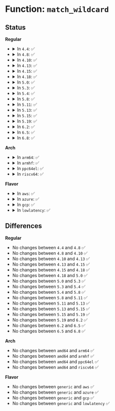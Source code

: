 # Function: <code>match_wildcard</code>

## Status
<b>Regular</b>
<ul>
<li>
<details>
<summary>In <code>4.4</code>: ✅</summary>

```c
bool match_wildcard(const char *pattern, const char *str);
```

**Collision:** Unique Global

**Inline:** No

**Transformation:** False

**Instances:**

```
In lib/parser.c (ffffffff813f80d0)
Location: lib/parser.c:210
Inline: False
Direct callers:
  - lib/dynamic_debug.c:ddebug_exec_query
  - lib/dynamic_debug.c:ddebug_exec_query
  - lib/dynamic_debug.c:ddebug_exec_query
  - lib/dynamic_debug.c:ddebug_exec_query
  - lib/dynamic_debug.c:ddebug_exec_query
```
**Symbols:**

```
ffffffff813f80d0-ffffffff813f8160: match_wildcard (STB_GLOBAL)
```
</details>
</li>
<li>
<details>
<summary>In <code>4.8</code>: ✅</summary>

```c
bool match_wildcard(const char *pattern, const char *str);
```

**Collision:** Unique Global

**Inline:** No

**Transformation:** False

**Instances:**

```
In lib/parser.c (ffffffff8143ef80)
Location: lib/parser.c:210
Inline: False
Direct callers:
  - lib/dynamic_debug.c:ddebug_exec_query
  - lib/dynamic_debug.c:ddebug_exec_query
  - lib/dynamic_debug.c:ddebug_exec_query
  - lib/dynamic_debug.c:ddebug_exec_query
  - lib/dynamic_debug.c:ddebug_exec_query
```
**Symbols:**

```
ffffffff8143ef80-ffffffff8143f004: match_wildcard (STB_GLOBAL)
```
</details>
</li>
<li>
<details>
<summary>In <code>4.10</code>: ✅</summary>

```c
bool match_wildcard(const char *pattern, const char *str);
```

**Collision:** Unique Global

**Inline:** No

**Transformation:** False

**Instances:**

```
In lib/parser.c (ffffffff8145bfd0)
Location: lib/parser.c:257
Inline: False
Direct callers:
  - lib/dynamic_debug.c:ddebug_exec_query
  - lib/dynamic_debug.c:ddebug_exec_query
  - lib/dynamic_debug.c:ddebug_exec_query
  - lib/dynamic_debug.c:ddebug_exec_query
  - lib/dynamic_debug.c:ddebug_exec_query
```
**Symbols:**

```
ffffffff8145bfd0-ffffffff8145c054: match_wildcard (STB_GLOBAL)
```
</details>
</li>
<li>
<details>
<summary>In <code>4.13</code>: ✅</summary>

```c
bool match_wildcard(const char *pattern, const char *str);
```

**Collision:** Unique Global

**Inline:** No

**Transformation:** False

**Instances:**

```
In lib/parser.c (ffffffff814614a0)
Location: lib/parser.c:257
Inline: False
Direct callers:
  - lib/dynamic_debug.c:ddebug_exec_query
  - lib/dynamic_debug.c:ddebug_exec_query
  - lib/dynamic_debug.c:ddebug_exec_query
  - lib/dynamic_debug.c:ddebug_exec_query
  - lib/dynamic_debug.c:ddebug_exec_query
```
**Symbols:**

```
ffffffff814614a0-ffffffff81461524: match_wildcard (STB_GLOBAL)
```
</details>
</li>
<li>
<details>
<summary>In <code>4.15</code>: ✅</summary>

```c
bool match_wildcard(const char *pattern, const char *str);
```

**Collision:** Unique Global

**Inline:** No

**Transformation:** False

**Instances:**

```
In lib/parser.c (ffffffff8148d390)
Location: lib/parser.c:257
Inline: False
Direct callers:
  - lib/dynamic_debug.c:ddebug_exec_query
  - lib/dynamic_debug.c:ddebug_exec_query
  - lib/dynamic_debug.c:ddebug_exec_query
  - lib/dynamic_debug.c:ddebug_exec_query
  - lib/dynamic_debug.c:ddebug_exec_query
```
**Symbols:**

```
ffffffff8148d390-ffffffff8148d414: match_wildcard (STB_GLOBAL)
```
</details>
</li>
<li>
<details>
<summary>In <code>4.18</code>: ✅</summary>

```c
bool match_wildcard(const char *pattern, const char *str);
```

**Collision:** Unique Global

**Inline:** No

**Transformation:** False

**Instances:**

```
In lib/parser.c (ffffffff814c20f0)
Location: lib/parser.c:257
Inline: False
Direct callers:
  - lib/dynamic_debug.c:ddebug_exec_query
  - lib/dynamic_debug.c:ddebug_exec_query
  - lib/dynamic_debug.c:ddebug_exec_query
  - lib/dynamic_debug.c:ddebug_exec_query
  - lib/dynamic_debug.c:ddebug_exec_query
```
**Symbols:**

```
ffffffff814c20f0-ffffffff814c216d: match_wildcard (STB_GLOBAL)
```
</details>
</li>
<li>
<details>
<summary>In <code>5.0</code>: ✅</summary>

```c
bool match_wildcard(const char *pattern, const char *str);
```

**Collision:** Unique Global

**Inline:** No

**Transformation:** False

**Instances:**

```
In lib/parser.c (ffffffff814d67e0)
Location: lib/parser.c:251
Inline: False
Direct callers:
  - lib/dynamic_debug.c:ddebug_exec_query
  - lib/dynamic_debug.c:ddebug_exec_query
  - lib/dynamic_debug.c:ddebug_exec_query
  - lib/dynamic_debug.c:ddebug_exec_query
  - lib/dynamic_debug.c:ddebug_exec_query
```
**Symbols:**

```
ffffffff814d67e0-ffffffff814d6865: match_wildcard (STB_GLOBAL)
```
</details>
</li>
<li>
<details>
<summary>In <code>5.3</code>: ✅</summary>

```c
bool match_wildcard(const char *pattern, const char *str);
```

**Collision:** Unique Global

**Inline:** No

**Transformation:** False

**Instances:**

```
In lib/parser.c (ffffffff81502620)
Location: lib/parser.c:249
Inline: False
Direct callers:
  - lib/dynamic_debug.c:ddebug_exec_query
  - lib/dynamic_debug.c:ddebug_exec_query
  - lib/dynamic_debug.c:ddebug_exec_query
  - lib/dynamic_debug.c:ddebug_exec_query
  - lib/dynamic_debug.c:ddebug_exec_query
```
**Symbols:**

```
ffffffff81502620-ffffffff815026ac: match_wildcard (STB_GLOBAL)
```
</details>
</li>
<li>
<details>
<summary>In <code>5.4</code>: ✅</summary>

```c
bool match_wildcard(const char *pattern, const char *str);
```

**Collision:** Unique Global

**Inline:** No

**Transformation:** False

**Instances:**

```
In lib/parser.c (ffffffff815205c0)
Location: lib/parser.c:249
Inline: False
Direct callers:
  - lib/dynamic_debug.c:ddebug_exec_query
  - lib/dynamic_debug.c:ddebug_exec_query
  - lib/dynamic_debug.c:ddebug_exec_query
  - lib/dynamic_debug.c:ddebug_exec_query
  - lib/dynamic_debug.c:ddebug_exec_query
```
**Symbols:**

```
ffffffff815205c0-ffffffff8152064c: match_wildcard (STB_GLOBAL)
```
</details>
</li>
<li>
<details>
<summary>In <code>5.8</code>: ✅</summary>

```c
bool match_wildcard(const char *pattern, const char *str);
```

**Collision:** Unique Global

**Inline:** No

**Transformation:** False

**Instances:**

```
In lib/parser.c (ffffffff81583780)
Location: lib/parser.c:249
Inline: False
Direct callers:
  - lib/dynamic_debug.c:ddebug_change
  - lib/dynamic_debug.c:ddebug_change
  - lib/dynamic_debug.c:ddebug_change
  - lib/dynamic_debug.c:ddebug_change
  - lib/dynamic_debug.c:ddebug_change
```
**Symbols:**

```
ffffffff81583780-ffffffff8158380c: match_wildcard (STB_GLOBAL)
```
</details>
</li>
<li>
<details>
<summary>In <code>5.11</code>: ✅</summary>

```c
bool match_wildcard(const char *pattern, const char *str);
```

**Collision:** Unique Global

**Inline:** No

**Transformation:** False

**Instances:**

```
In lib/parser.c (ffffffff815a0600)
Location: lib/parser.c:249
Inline: False
Direct callers:
  - lib/dynamic_debug.c:ddebug_change
  - lib/dynamic_debug.c:ddebug_change
  - lib/dynamic_debug.c:ddebug_change
  - lib/dynamic_debug.c:ddebug_change
  - lib/dynamic_debug.c:ddebug_change
```
**Symbols:**

```
ffffffff815a0600-ffffffff815a068c: match_wildcard (STB_GLOBAL)
```
</details>
</li>
<li>
<details>
<summary>In <code>5.13</code>: ✅</summary>

```c
bool match_wildcard(const char *pattern, const char *str);
```

**Collision:** Unique Global

**Inline:** No

**Transformation:** False

**Instances:**

```
In lib/parser.c (ffffffff815a73f0)
Location: lib/parser.c:281
Inline: False
Direct callers:
  - lib/dynamic_debug.c:ddebug_change
  - lib/dynamic_debug.c:ddebug_change
  - lib/dynamic_debug.c:ddebug_change
  - lib/dynamic_debug.c:ddebug_change
  - lib/dynamic_debug.c:ddebug_change
```
**Symbols:**

```
ffffffff815a73f0-ffffffff815a747c: match_wildcard (STB_GLOBAL)
```
</details>
</li>
<li>
<details>
<summary>In <code>5.15</code>: ✅</summary>

```c
bool match_wildcard(const char *pattern, const char *str);
```

**Collision:** Unique Global

**Inline:** No

**Transformation:** False

**Instances:**

```
In lib/parser.c (ffffffff81610330)
Location: lib/parser.c:282
Inline: False
Direct callers:
  - lib/dynamic_debug.c:ddebug_change
  - lib/dynamic_debug.c:ddebug_change
  - lib/dynamic_debug.c:ddebug_change
  - lib/dynamic_debug.c:ddebug_change
  - lib/dynamic_debug.c:ddebug_change
```
**Symbols:**

```
ffffffff81610330-ffffffff816103bc: match_wildcard (STB_GLOBAL)
```
</details>
</li>
<li>
<details>
<summary>In <code>5.19</code>: ✅</summary>

```c
bool match_wildcard(const char *pattern, const char *str);
```

**Collision:** Unique Global

**Inline:** No

**Transformation:** False

**Instances:**

```
In lib/parser.c (ffffffff816dc780)
Location: lib/parser.c:282
Inline: False
Direct callers:
  - lib/dynamic_debug.c:ddebug_change
  - lib/dynamic_debug.c:ddebug_change
  - lib/dynamic_debug.c:ddebug_change
  - lib/dynamic_debug.c:ddebug_change
  - lib/dynamic_debug.c:ddebug_change
```
**Symbols:**

```
ffffffff816dc780-ffffffff816dc830: match_wildcard (STB_GLOBAL)
```
</details>
</li>
<li>
<details>
<summary>In <code>6.2</code>: ✅</summary>

```c
bool match_wildcard(const char *pattern, const char *str);
```

**Collision:** Unique Global

**Inline:** No

**Transformation:** False

**Instances:**

```
In lib/parser.c (ffffffff817cc4b0)
Location: lib/parser.c:283
Inline: False
Direct callers:
  - lib/dynamic_debug.c:ddebug_change
  - lib/dynamic_debug.c:ddebug_change
  - lib/dynamic_debug.c:ddebug_change
  - lib/dynamic_debug.c:ddebug_change
  - lib/dynamic_debug.c:ddebug_change
```
**Symbols:**

```
ffffffff817cc4b0-ffffffff817cc560: match_wildcard (STB_GLOBAL)
```
</details>
</li>
<li>
<details>
<summary>In <code>6.5</code>: ✅</summary>

```c
bool match_wildcard(const char *pattern, const char *str);
```

**Collision:** Unique Global

**Inline:** No

**Transformation:** False

**Instances:**

```
In lib/parser.c (ffffffff8180a8e0)
Location: lib/parser.c:283
Inline: False
Direct callers:
  - lib/dynamic_debug.c:ddebug_change
  - lib/dynamic_debug.c:ddebug_change
  - lib/dynamic_debug.c:ddebug_change
  - lib/dynamic_debug.c:ddebug_change
  - lib/dynamic_debug.c:ddebug_change
```
**Symbols:**

```
ffffffff8180a8e0-ffffffff8180a98f: match_wildcard (STB_GLOBAL)
```
</details>
</li>
<li>
<details>
<summary>In <code>6.8</code>: ✅</summary>

```c
bool match_wildcard(const char *pattern, const char *str);
```

**Collision:** Unique Global

**Inline:** No

**Transformation:** False

**Instances:**

```
In lib/parser.c (ffffffff818510c0)
Location: lib/parser.c:283
Inline: False
Direct callers:
  - lib/dynamic_debug.c:ddebug_change
  - lib/dynamic_debug.c:ddebug_change
  - lib/dynamic_debug.c:ddebug_change
  - lib/dynamic_debug.c:ddebug_change
  - lib/dynamic_debug.c:ddebug_change
```
**Symbols:**

```
ffffffff818510c0-ffffffff8185116f: match_wildcard (STB_GLOBAL)
```
</details>
</li>
</ul>
<b>Arch</b>
<ul>
<li>
<details>
<summary>In <code>arm64</code>: ✅</summary>

```c
bool match_wildcard(const char *pattern, const char *str);
```

**Collision:** Unique Global

**Inline:** No

**Transformation:** False

**Instances:**

```
In lib/parser.c (ffff800010629aa8)
Location: lib/parser.c:249
Inline: False
Direct callers:
  - lib/dynamic_debug.c:ddebug_exec_query
  - lib/dynamic_debug.c:ddebug_exec_query
  - lib/dynamic_debug.c:ddebug_exec_query
  - lib/dynamic_debug.c:ddebug_exec_query
  - lib/dynamic_debug.c:ddebug_exec_query
```
**Symbols:**

```
ffff800010629aa8-ffff800010629b54: match_wildcard (STB_GLOBAL)
```
</details>
</li>
<li>
<details>
<summary>In <code>armhf</code>: ✅</summary>

```c
bool match_wildcard(const char *pattern, const char *str);
```

**Collision:** Unique Global

**Inline:** No

**Transformation:** False

**Instances:**

```
In lib/parser.c (c07d0d74)
Location: lib/parser.c:249
Inline: False
Direct callers:
  - lib/dynamic_debug.c:ddebug_exec_queries
  - lib/dynamic_debug.c:ddebug_exec_queries
  - lib/dynamic_debug.c:ddebug_exec_queries
  - lib/dynamic_debug.c:ddebug_exec_queries
  - lib/dynamic_debug.c:ddebug_exec_queries
```
**Symbols:**

```
c07d0d74-c07d0e30: match_wildcard (STB_GLOBAL)
```
</details>
</li>
<li>
<details>
<summary>In <code>ppc64el</code>: ✅</summary>

```c
bool match_wildcard(const char *pattern, const char *str);
```

**Collision:** Unique Global

**Inline:** No

**Transformation:** False

**Instances:**

```
In lib/parser.c (c0000000007cb530)
Location: lib/parser.c:249
Inline: False
Direct callers:
  - lib/dynamic_debug.c:ddebug_exec_query
  - lib/dynamic_debug.c:ddebug_exec_query
  - lib/dynamic_debug.c:ddebug_exec_query
  - lib/dynamic_debug.c:ddebug_exec_query
  - lib/dynamic_debug.c:ddebug_exec_query
```
**Symbols:**

```
c0000000007cb530-c0000000007cb610: match_wildcard (STB_GLOBAL)
```
</details>
</li>
<li>
<details>
<summary>In <code>riscv64</code>: ✅</summary>

```c
bool match_wildcard(const char *pattern, const char *str);
```

**Collision:** Unique Global

**Inline:** No

**Transformation:** False

**Instances:**

```
In lib/parser.c (ffffffe00045a692)
Location: lib/parser.c:249
Inline: False
Direct callers:
  - lib/dynamic_debug.c:ddebug_exec_query
  - lib/dynamic_debug.c:ddebug_exec_query
  - lib/dynamic_debug.c:ddebug_exec_query
  - lib/dynamic_debug.c:ddebug_exec_query
  - lib/dynamic_debug.c:ddebug_exec_query
```
**Symbols:**

```
ffffffe00045a692-ffffffe00045a70c: match_wildcard (STB_GLOBAL)
```
</details>
</li>
</ul>
<b>Flavor</b>
<ul>
<li>
<details>
<summary>In <code>aws</code>: ✅</summary>

```c
bool match_wildcard(const char *pattern, const char *str);
```

**Collision:** Unique Global

**Inline:** No

**Transformation:** False

**Instances:**

```
In lib/parser.c (ffffffff81518ba0)
Location: lib/parser.c:249
Inline: False
Direct callers:
  - lib/dynamic_debug.c:ddebug_exec_query
  - lib/dynamic_debug.c:ddebug_exec_query
  - lib/dynamic_debug.c:ddebug_exec_query
  - lib/dynamic_debug.c:ddebug_exec_query
  - lib/dynamic_debug.c:ddebug_exec_query
```
**Symbols:**

```
ffffffff81518ba0-ffffffff81518c2c: match_wildcard (STB_GLOBAL)
```
</details>
</li>
<li>
<details>
<summary>In <code>azure</code>: ✅</summary>

```c
bool match_wildcard(const char *pattern, const char *str);
```

**Collision:** Unique Global

**Inline:** No

**Transformation:** False

**Instances:**

```
In lib/parser.c (ffffffff81508ea0)
Location: lib/parser.c:249
Inline: False
Direct callers:
  - lib/dynamic_debug.c:ddebug_exec_query
  - lib/dynamic_debug.c:ddebug_exec_query
  - lib/dynamic_debug.c:ddebug_exec_query
  - lib/dynamic_debug.c:ddebug_exec_query
  - lib/dynamic_debug.c:ddebug_exec_query
```
**Symbols:**

```
ffffffff81508ea0-ffffffff81508f2c: match_wildcard (STB_GLOBAL)
```
</details>
</li>
<li>
<details>
<summary>In <code>gcp</code>: ✅</summary>

```c
bool match_wildcard(const char *pattern, const char *str);
```

**Collision:** Unique Global

**Inline:** No

**Transformation:** False

**Instances:**

```
In lib/parser.c (ffffffff81514c30)
Location: lib/parser.c:249
Inline: False
Direct callers:
  - lib/dynamic_debug.c:ddebug_exec_query
  - lib/dynamic_debug.c:ddebug_exec_query
  - lib/dynamic_debug.c:ddebug_exec_query
  - lib/dynamic_debug.c:ddebug_exec_query
  - lib/dynamic_debug.c:ddebug_exec_query
```
**Symbols:**

```
ffffffff81514c30-ffffffff81514cbc: match_wildcard (STB_GLOBAL)
```
</details>
</li>
<li>
<details>
<summary>In <code>lowlatency</code>: ✅</summary>

```c
bool match_wildcard(const char *pattern, const char *str);
```

**Collision:** Unique Global

**Inline:** No

**Transformation:** False

**Instances:**

```
In lib/parser.c (ffffffff8152e3a0)
Location: lib/parser.c:249
Inline: False
Direct callers:
  - lib/dynamic_debug.c:ddebug_exec_query
  - lib/dynamic_debug.c:ddebug_exec_query
  - lib/dynamic_debug.c:ddebug_exec_query
  - lib/dynamic_debug.c:ddebug_exec_query
  - lib/dynamic_debug.c:ddebug_exec_query
```
**Symbols:**

```
ffffffff8152e3a0-ffffffff8152e42c: match_wildcard (STB_GLOBAL)
```
</details>
</li>
</ul>

## Differences
<b>Regular</b>
<ul>
<li>
No changes between <code>4.4</code> and <code>4.8</code> ✅
</li>
<li>
No changes between <code>4.8</code> and <code>4.10</code> ✅
</li>
<li>
No changes between <code>4.10</code> and <code>4.13</code> ✅
</li>
<li>
No changes between <code>4.13</code> and <code>4.15</code> ✅
</li>
<li>
No changes between <code>4.15</code> and <code>4.18</code> ✅
</li>
<li>
No changes between <code>4.18</code> and <code>5.0</code> ✅
</li>
<li>
No changes between <code>5.0</code> and <code>5.3</code> ✅
</li>
<li>
No changes between <code>5.3</code> and <code>5.4</code> ✅
</li>
<li>
No changes between <code>5.4</code> and <code>5.8</code> ✅
</li>
<li>
No changes between <code>5.8</code> and <code>5.11</code> ✅
</li>
<li>
No changes between <code>5.11</code> and <code>5.13</code> ✅
</li>
<li>
No changes between <code>5.13</code> and <code>5.15</code> ✅
</li>
<li>
No changes between <code>5.15</code> and <code>5.19</code> ✅
</li>
<li>
No changes between <code>5.19</code> and <code>6.2</code> ✅
</li>
<li>
No changes between <code>6.2</code> and <code>6.5</code> ✅
</li>
<li>
No changes between <code>6.5</code> and <code>6.8</code> ✅
</li>
</ul>
<b>Arch</b>
<ul>
<li>
No changes between <code>amd64</code> and <code>arm64</code> ✅
</li>
<li>
No changes between <code>amd64</code> and <code>armhf</code> ✅
</li>
<li>
No changes between <code>amd64</code> and <code>ppc64el</code> ✅
</li>
<li>
No changes between <code>amd64</code> and <code>riscv64</code> ✅
</li>
</ul>
<b>Flavor</b>
<ul>
<li>
No changes between <code>generic</code> and <code>aws</code> ✅
</li>
<li>
No changes between <code>generic</code> and <code>azure</code> ✅
</li>
<li>
No changes between <code>generic</code> and <code>gcp</code> ✅
</li>
<li>
No changes between <code>generic</code> and <code>lowlatency</code> ✅
</li>
</ul>
